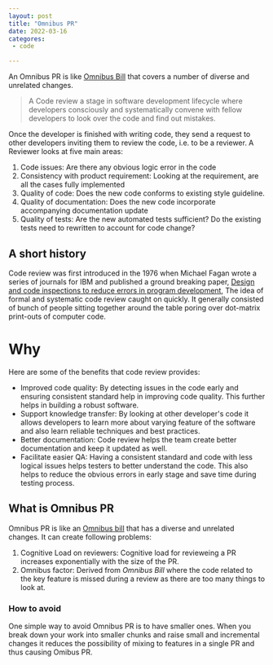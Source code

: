 ```yaml
---
layout: post
title: "Omnibus PR"
date: 2022-03-16
categores:
 - code

---
```

An Omnibus PR is like [Omnibus Bill](https://en.wikipedia.org/wiki/Omnibus_bill) that covers a number of diverse and unrelated changes. 


<!-- more -->

> A Code review a stage in software development lifecycle where developers consciously and systematically convene with fellow developers to look over the code and find out mistakes. 

Once the developer is finished with writing code, they send a request to other developers inviting them to review the code, i.e. to be a reviewer. A Reviewer looks at five main areas:
1. Code issues: Are there any obvious logic error in the code
2. Consistency with product requirement: Looking at the requirement, are all the cases fully implemented
3. Quality of code: Does the new code conforms to existing style guideline.
4. Quality of documentation: Does the new code incorporate accompanying documentation update
5. Quality of tests: Are the new automated tests sufficient? Do the existing tests need to rewritten to account for code change?

## A short history

Code review was first introduced in the 1976 when Michael Fagan wrote a series of journals for IBM and published a ground breaking paper, [Design and code inspections to reduce errors in program development](https://ieeexplore.ieee.org/document/5388086), The idea of formal and systematic code review caught on quickly. It generally consisted of bunch of people sitting together around the table poring over dot-matrix print-outs of computer code. 

# Why 

Here are some of the benefits that code review provides:
- Improved code quality: By detecting issues in the code early and ensuring consistent standard help in improving code quality. This further helps in building a robust software. 
- Support knowledge transfer: By looking at other developer's code it allows developers to learn more about varying feature of the software and also learn reliable techniques and best practices. 
- Better documentation: Code review helps the team create better documentation and keep it updated as well. 
- Facilitate easier QA: Having a consistent standard and code with less logical issues helps testers to better understand the code. This also helps to reduce the obvious errors in early stage and save time during testing process. 


## What is Omnibus PR
Omnibus PR is like an [Omnibus bill](https://en.wikipedia.org/wiki/Omnibus_bill) that has a diverse and unrelated changes. It can create following problems: 
1. Cognitive Load on reviewers: Cognitive load for revieweing a PR increases exponentially with the size of the PR. 
2. Omnibus factor: Derived from *Omnibus Bill* where the code related to the key feature is missed during a review as there are too many things to look at. 

### How to avoid

One simple way to avoid Omnibus PR is to have smaller ones. When you break down your work into smaller chunks and raise small and incremental changes it reduces the possibility of mixing to features in a single PR and thus causing Omibus PR. 
